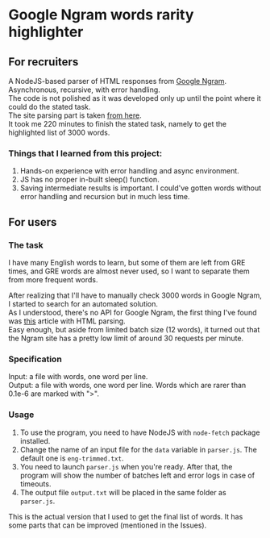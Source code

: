 # Google Ngram words rarity highlighter
## For recruiters
A NodeJS-based parser of HTML responses from [Google Ngram][1].  
Asynchronous, recursive, with error handling.  
The code is not polished as it was developed only up until the point where it could do the stated task.  
The site parsing part is taken [from here][2].  
It took me 220 minutes to finish the stated task, namely to get the highlighted list of 3000 words.  

### Things that I learned from this project:
1. Hands-on experience with error handling and async environment.
2. JS has no proper in-built sleep() function.
3. Saving intermediate results is important. I could've gotten words without error handling and recursion but in much less time.


## For users
### The task
I have many English words to learn, but some of them are left from GRE times, and GRE words are almost never used, so I want to separate them from more frequent words.

After realizing that I'll have to manually check 3000 words in Google Ngram, I started to search for an automated solution.  
As I understood, there's no API for Google Ngram, the first thing I've found was [this][2] article with HTML parsing.  
Easy enough, but aside from limited batch size (12 words), it turned out that the Ngram site has a pretty low limit of around 30 requests per minute. 

### Specification
Input: a file with words, one word per line.  
Output: a file with words, one word per line. Words which are rarer than 0.1e-6 are marked with ">".

### Usage
1. To use the program, you need to have NodeJS with `node-fetch` package installed.
2. Change the name of an input file for the `data` variable in `parser.js`. The default one is `eng-trimmed.txt`.
3. You need to launch `parser.js` when you're ready. After that, the program will show the number of batches left and error logs in case of timeouts.
4. The output file `output.txt` will be placed in the same folder as `parser.js`.

This is the actual version that I used to get the final list of words. It has some parts that can be improved (mentioned in the Issues).

[1]: https://books.google.com/ngrams
[2]: https://jameshfisher.com/2018/11/25/google-ngram-api/
